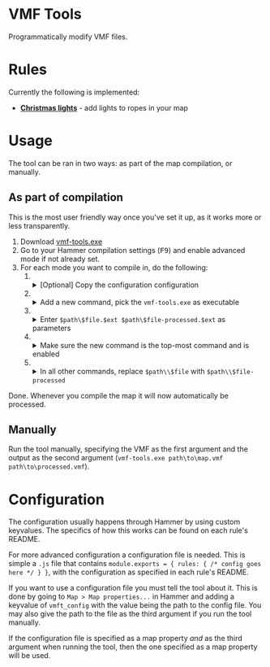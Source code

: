 VMF Tools
=============

Programmatically modify VMF files.

# Rules

Currently the following is implemented:

- [**Christmas lights**](docs/christmas_lights.md) - add lights to ropes in your map

# Usage

The tool can be ran in two ways: as part of the map compilation, or manually.

## As part of compilation

This is the most user friendly way once you've set it up, as it works more or less transparently.

1. Download [vmf-tools.exe](bin/vmf-tools.exe)
2. Go to your Hammer compilation settings (<kbd>F9</kbd>) and enable advanced mode if not already set.
3. For each mode you want to compile in, do the following:
    1. &#8203;<details><summary>[Optional] Copy the configuration configuration</summary>![](docs/imgs/setup_comp1.png)</details>
    2. &#8203;<details><summary>Add a new command, pick the <code>vmf-tools.exe</code> as executable</summary>![](docs/imgs/setup_comp2.png)</details>
    2. &#8203;<details><summary>Enter `$path\$file.$ext $path\$file-processed.$ext` as parameters</summary>![](docs/imgs/setup_comp3.png)</details>
    3. &#8203;<details><summary>Make sure the new command is the top-most command and is enabled</summary>![](docs/imgs/setup_comp4.png)</details>
    4. &#8203;<details><summary>In all other commands, replace <code>$path\\$file</code> with <code>$path\\$file-processed</code></summary>![](docs/imgs/setup_comp5.png)</details>

Done. Whenever you compile the map it will now automatically be processed.

## Manually

Run the tool manually, specifying the VMF as the first argument and the output as the second argument (`vmf-tools.exe path\to\map.vmf path\to\processed.vmf`).

# Configuration

The configuration usually happens through Hammer by using custom keyvalues. The specifics of how this works can be found on each rule's README.

For more advanced configuration a configuration file is needed. This is simple a `.js` file that contains `module.exports = { rules: { /* config goes here */ } }`, with the configuration as specified in each rule's README.

If you want to use a configuration file you must tell the tool about it. This is done by going to `Map > Map properties...` in Hammer and adding a keyvalue of `vmft_config` with the value being the path to the config file. You may also give the path to the file as the third argument if you run the tool manually.

If the configuration file is specified as a map property *and* as the third argument when running the tool, then the one specified as a map property will be used.
